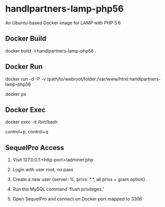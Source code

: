 # handlpartners-lamp-php56
An Ubuntu-based Docker image for LAMP with PHP 5.6

## Docker Build
docker build -t handlpartners-lamp-php56 .

## Docker Run
docker run -d -P -v /path/to/webroot/folder:/var/www/html handlpartners-lamp-php56

docker ps

## Docker Exec
docker exec -it <container-id> /bin/bash

control+p, control+q

## SequelPro Access
1) Visit 127.0.0.1:\<http-port\>/adminer.php

2) Login with user root, no pass

3) Create a new user {server: %, privs: \*.\*, all privs + grant option}

4) Run the MySQL command 'flush privileges;'

5) Open SequelPro and connect on Docker port mapped to 3306
